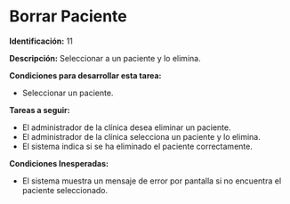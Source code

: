 # Borrar Paciente

**Identificación:** 11

**Descripción:** Seleccionar a un paciente y lo elimina.

**Condiciones para desarrollar esta tarea:**
* Seleccionar un paciente.

**Tareas a seguir:**
* El administrador de la clínica desea eliminar un paciente.
* El administrador de la clínica selecciona un paciente y lo elimina.
* El sistema indica si se ha eliminado el paciente correctamente.

**Condiciones Inesperadas:**

*  El sistema muestra un mensaje de error por pantalla si no encuentra el paciente seleccionado.
